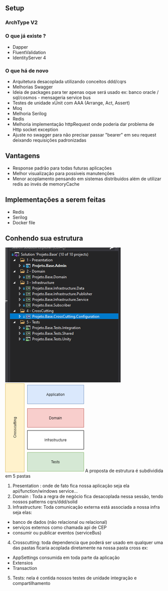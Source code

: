 
## Setup

### ArchType V2



### O que já existe ?
 - Dapper
 - FluentValidation
 - IdentityServer 4

### O que há de novo

 - Arquitetura desacoplada utilizando conceitos ddd/cqrs 
 - Melhorias Swagger
 - Ideia de packages para ter apenas oque será usado ex: banco oracle / sql/cosmos - mensageria service bus
 - Testes de unidade xUnit com AAA (Arrange, Act, Assert)<br>
 - Moq
 - Melhoria Serilog
 - Redis
 - Melhoria implementação httpRequest onde poderia dar problema de Http socket exception
 - Ajuste no swagger para não precisar passar "bearer" em seu request deixando requisições padronizadas
 
 ## Vantagens
 
 - Response padrão para todas futuras aplicações
 - Melhor visualização para possiveis manutenções
 - Menor acoplamento pensando em sistemas distribuidos além de utilizar redis ao invés de memoryCache
 
 ## Implementações a serem feitas
 
 - Redis
 - Serilog
 - Docker file
 
 
## Conhendo sua estrutura

![estruturacao de pastas](EstruturaGeral.PNG)
![estruturacao logica](archType.png)
A proposta de estrutura é subdividida em 5 pastas
1. Presentation : onde de fato fica nossa aplicação seja ela api/function/windows service...
2. Domain : Toda a regra de negócio fica desacoplada nessa sessão, tendo nossos patterns cqrs/ddd/solid
3. Infrastructure: Toda comunicação externa  está associada a nossa infra seja elas:
 - banco de dados (não relacional ou relacional)
 - serviços externos como chamada api de CEP
 - consumir ou publicar eventos (serviceBus)
4. Crosscutting: toda dependencia que poderá ser  usado em qualquer uma das pastas ficaria acoplada diretamente na nossa pasta cross 
ex:
 - AppSettings consumida em toda parte da aplicação
 - Extensios
 - Transaction
 5. Tests: nela é contida nossos testes de unidade integração e compartilhamento